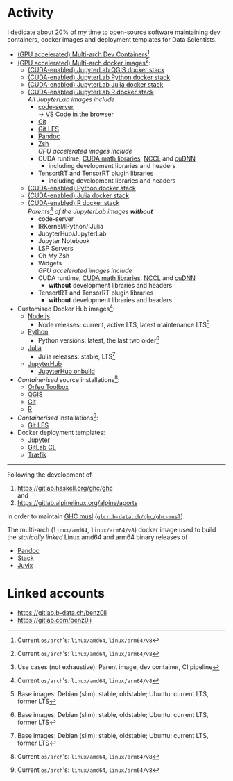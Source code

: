 # Activity

I dedicate about 20% of my time to open-source software maintaining dev
containers, docker images and deployment templates for Data Scientists.

* [(GPU accelerated) Multi-arch Dev Containers](https://github.com/b-data/data-science-devcontainers)[^1]
* [(GPU accelerated) Multi-arch docker images](https://gitlab.b-data.ch/explore?name=Multi-arch+Docker+Image+CUDA&sort=latest_activity_desc)[^1]:
  * [(CUDA-enabled) JupyterLab QGIS docker stack](https://github.com/b-data/jupyterlab-qgis-docker-stack)
  * [(CUDA-enabled) JupyterLab Python docker stack](https://github.com/b-data/jupyterlab-python-docker-stack)
  * [(CUDA-enabled) JupyterLab Julia docker stack](https://github.com/b-data/jupyterlab-julia-docker-stack)
  * [(CUDA-enabled) JupyterLab R docker stack](https://github.com/b-data/jupyterlab-r-docker-stack)  
    *All JupyterLab images include*
    * [code-server](https://github.com/cdr/code-server)  
      → [VS Code](https://github.com/microsoft/vscode) in the browser
    * [Git](https://git-scm.com)
    * [Git LFS](https://git-lfs.github.com)
    * [Pandoc](https://pandoc.org)
    * [Zsh](http://zsh.sourceforge.net)  
    *GPU accelerated images include*
    * CUDA runtime,
      [CUDA math libraries](https://developer.nvidia.com/gpu-accelerated-libraries),
      [NCCL](https://developer.nvidia.com/nccl) and
      [cuDNN](https://developer.nvidia.com/cudnn)
      * including development libraries and headers
    * TensortRT and TensorRT plugin libraries
      * including development libraries and headers
  * [(CUDA-enabled) Python docker stack](https://github.com/b-data/python-docker-stack)
  * [(CUDA-enabled) Julia docker stack](https://github.com/b-data/julia-docker-stack)
  * [(CUDA-enabled) R docker stack](https://github.com/b-data/r-docker-stack)  
    *Parents[^2] of the JupyterLab images **without***
    * code-server
    * IRKernel/IPython/IJulia
    * JupyterHub/JupyterLab
    * Jupyter Notebook
    * LSP Servers
    * Oh My Zsh
    * Widgets  
    *GPU accelerated images include*
    * CUDA runtime,
      [CUDA math libraries](https://developer.nvidia.com/gpu-accelerated-libraries),
      [NCCL](https://developer.nvidia.com/nccl) and
      [cuDNN](https://developer.nvidia.com/cudnn)
      * **without** development libraries and headers
    * TensortRT and TensorRT plugin libraries
      * **without** development libraries and headers
* Customised Docker Hub images[^1]:
  * [Node.js](https://gitlab.b-data.ch/nodejs/nsi/container_registry)
    * Node releases: current, active LTS, latest maintenance LTS[^3]
  * [Python](https://gitlab.b-data.ch/python/psi/container_registry)
    * Python versions: latest, the last two older[^3]
  * [Julia](https://gitlab.b-data.ch/julia/jsi/container_registry)
    * Julia releases: stable, LTS[^3]
  * [JupyterHub](https://gitlab.b-data.ch/jupyterhub/jupyterhub/container_registry)  
    * [JupyterHub onbuild](https://gitlab.b-data.ch/jupyterhub/jupyterhub-onbuild/container_registry)
* _Containerised_ source installations[^1]:
  * [Orfeo Toolbox](https://github.com/b-data/otbsi)
  * [QGIS](https://github.com/b-data/qgissi)
  * [Git](https://github.com/b-data/gsi)
  * [R](https://github.com/b-data/rsi)
* _Containerised_ installations[^1]:
  * [Git LFS](https://github.com/b-data/glfsi)
* Docker deployment templates:
  * [Jupyter](https://github.com/b-data/docker-deployment-jupyter)
  * [GitLab CE](https://github.com/b-data/docker-deployment-gitlab-ce)
  * [Træfik](https://github.com/b-data/docker-deployment-traefik)

---

Following the development of

1.  https://gitlab.haskell.org/ghc/ghc  
    and
1.  https://gitlab.alpinelinux.org/alpine/aports

in order to maintain [GHC musl](https://github.com/benz0li/ghc-musl)
([`glcr.b-data.ch/ghc/ghc-musl`](https://gitlab.b-data.ch/ghc/ghc-musl/container_registry)).  

The multi-arch (`linux/amd64`, `linux/arm64/v8`) docker image used to build the
*statically linked* Linux amd64 and arm64 binary releases of

* [Pandoc](https://github.com/jgm/pandoc)
* [Stack](https://github.com/commercialhaskell/stack)
* [Juvix](https://github.com/anoma/juvix)

# Linked accounts

*  https://gitlab.b-data.ch/benz0li
*  https://gitlab.com/benz0li

[^1]: Current `os/arch`'s: `linux/amd64`, `linux/arm64/v8`  
[^2]: Use cases (not exhaustive): Parent image, dev container, CI pipeline  
[^3]: Base images: Debian (slim): stable, oldstable; Ubuntu: current LTS, former LTS
